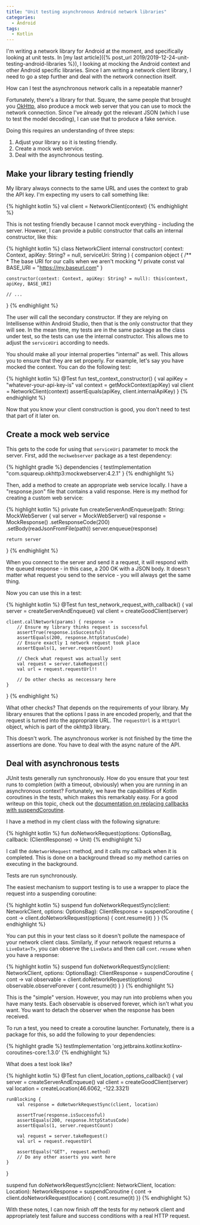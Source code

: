 ```yaml
---
title: "Unit testing asynchronous Android network libraries"
categories:
  - Android
tags:
  - Kotlin
---
```


I'm writing a network library for Android at the moment, and specifically looking at unit tests.  In [my last article]({% post_url 2019/2019-12-24-unit-testing-android-libraries %}), I looking at mocking the Android context and other Android specific libraries.  Since I am writing a network client library, I need to go a step further and deal with the network connection itself.  

How can I test the asynchronous network calls in a repeatable manner?

Fortunately, there's a library for that.  Square, the same people that brought you [OkHttp](https://square.github.io/okhttp/), also produce a mock web server that you can use to mock the network connection.  Since I've already got the relevant JSON (which I use to test the model decoding), I can use that to produce a fake service.

Doing this requires an understanding of three steps:

1. Adjust your library so it is testing friendly.
2. Create a mock web service.
3. Deal with the asynchronous testing.

## Make your library testing friendly

My library always connects to the same URL and uses the context to grab the API key.  I'm expecting my users to call something like:

{% highlight kotlin %}
val client = NetworkClient(context)
{% endhighlight %}

This is not testing friendly because I cannot mock everything - including the server.  However, I can provide a public constructor that calls an internal constructor, like this:

{% highlight kotlin %}
class NetworkClient internal constructor(
    context: Context,
    apiKey: String? = null,
    serviceUri: String
) {
    companion object {
        /**
         * The base URI for our calls when we aren't mocking
         */
        private const val BASE_URI = "https://my.baseurl.com"
    }

    constructor(context: Context, apiKey: String? = null): this(context, apiKey, BASE_URI)

    // ...
}
{% endhighlight %}

The user will call the secondary constructor.  If they are relying on Intellisense within Android Studio, then that is the only constructor that they will see.  In the mean time, my tests are in the same package as the class under test, so the tests can use the internal constructor.  This allows me to adjust the `serviceUri` according to needs.

You should make all your internal properties "internal" as well.  This allows you to ensure that they are set properly.  For example, let's say you have mocked the context.  You can do the following test:

{% highlight kotlin %}
@Test
fun test_context_constructor() {
    val apiKey = "whatever-your-api-key-is"
    val context = getMockContext(apiKey)
    val client = NetworkClient(context)
    assertEquals(apiKey, client.internalApiKey)
}
{% endhighlight %}

Now that you know your client construction is good, you don't need to test that part of it later on.

## Create a mock web service

This gets to the code for using that `serviceUri` parameter to mock the server.  First, add the `mockwebserver` package as a test dependency:

{% highlight gradle %}
dependencies {
    testImplementation "com.squareup.okhttp3:mockwebserver:4.2.1"
}
{% endhighlight %}

Then, add a method to create an appropriate web service locally.  I have a "response.json" file that contains a valid response.  Here is my method for creating a custom web service:

{% highlight kotlin %}
private fun createServerAndEnqueue(path: String: MockWebServer {
    val server = MockWebServer()
    val response = MockResponse()
        .setResponseCode(200)
        .setBody(readJsonFromFile(path))
    server.enqueue(response)

    return server
}
{% endhighlight %}

When you connect to the server and send it a request, it will respond with the queued response - in this case, a 200 OK with a JSON body.  It doesn't matter what request you send to the service - you will always get the same thing.

Now you can use this in a test:

{% highlight kotlin %}
@Test
fun test_network_request_with_callback() {
    val server = createServerAndEnqueue()
    val client = createGoodClient(server)

    client.callNetwork(params) { response -> 
        // Ensure my library thinks request is successful
        assertTrue(response.isSuccessful)
        assertEquals(200, response.httpStatusCode)
        // Ensure exactly 1 network request took place
        assertEquals(1, server.requestCount)

        // Check what request was actually sent
        val request = server.takeRequest()
        val url = request.requestUrl!!

        // Do other checks as neccessary here
    }
}
{% endhighlight %}

What other checks?  That depends on the requirements of your library.  My library ensures that the options I pass in are encoded properly, and that the request is turned into the appropriate URL.  The `requestUrl` is a `HttpUrl` object, which is part of the okhttp3 library.

This doesn't work.  The asynchronous worker is not finished by the time the assertions are done.  You have to deal with the async nature of the API.

## Deal with asynchronous tests

JUnit tests generally run synchronously.  How do you ensure that your test runs to completion (with a timeout, obviously) when you are running in an asynchronous context?  Fortunately, we have the capabilities of Kotlin coroutines in the tests, which makes this remarkably easy.  For a good writeup on this topic, check out the [documentation on replacing callbacks with suspendCoroutine](https://github.com/Kotlin/KEEP/blob/master/proposals/coroutines.md#wrapping-callbacks).

I have a method in my client class with the following signature:

{% highlight kotlin %}
fun doNetworkRequest(options: OptionsBag, callback: (ClientResponse) -> Unit)
{% endhighlight %}

I call the `doNetworkRequest` method, and it calls my callback when it is completed.  This is done on a background thread so my method carries on executing in the background.

Tests are run synchronously.

The easiest mechanism to support testing is to use a wrapper to place the request into a suspending coroutine:

{% highlight kotlin %}
suspend fun doNetworkRequestSync(client: NetworkClient, options: OptionsBag): ClientResponse
    = suspendCoroutine { cont -> client.doNetworkRequest(options) { cont.resume(it) } }
{% endhighlight %}

You can put this in your test class so it doesn't pollute the namespace of your network client class.  Similarly, if your network request returns a `LiveData<T>`, you can observe the `LiveData` and then call `cont.resume` when you have a response:

{% highlight kotlin %}
suspend fun doNetworkRequestSync(client: NetworkClient, options: OptionsBag): ClientResponse
    = suspendCoroutine { cont ->
        val observable = client.doNetworkRequest(options)
        observable.observeForever { cont.resume(it) }
    }
{% endhighlight %}

This is the "simple" version.  However, you may run into problems when you have many tests.  Each observable is observed forever, which isn't what you want.  You want to detach the observer when the response has been received.

To run a test, you need to create a coroutine launcher.  Fortunately, there is a package for this, so add the following to your dependencies:

{% highlight gradle %}
testImplementation 'org.jetbrains.kotlinx:kotlinx-coroutines-core:1.3.0'
{% endhighlight %}

What does a test look like?

{% highlight kotlin %}
@Test
fun client_location_options_callback() {
    val server = createServerAndEnqueue()
    val client = createGoodClient(server)
    val location = createLocation(46.6062, -122.3321)

    runBlocking {
        val response = doNetworkRequestSync(client, location)

        assertTrue(response.isSuccessful)
        assertEquals(200, response.httpStatusCode)
        assertEquals(1, server.requestCount)

        val request = server.takeRequest()
        val url = request.requestUrl

        assertEquals("GET", request.method)
        // Do any other asserts you want here
    }
}

suspend fun doNetworkRequestSync(client: NetworkClient, location: Location): NetworkResponse
    = suspendCoroutine { cont -> client.doNetworkRequest(location) { cont.resume(it) }}
{% endhighlight %}

With these notes, I can now finish off the tests for my network client and appropriately test failure and success conditions with a real HTTP request.
